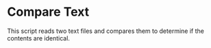 # Compare Text
This script reads two text files and compares them to determine if the contents are identical.
